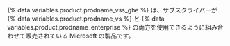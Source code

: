 {% data variables.product.prodname_vss_ghe %} は、サブスクライバーが {% data variables.product.prodname_vs %} と {% data variables.product.prodname_enterprise %} の両方を使用できるように組み合わせて販売されている Microsoft の製品です。

